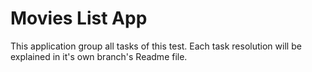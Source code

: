 # Movies List App

This application group all tasks of this test.
Each task resolution will be explained in it's own branch's Readme file.
